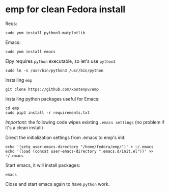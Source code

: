 # emp for clean Fedora install

Reqs:

    sudo yum install python3-matplotlib

Emacs:

    sudo yum install emacs

Elpy requires `python` executable, so let's use `python3`

    sudo ln -s /usr/bin/python3 /usr/bin/python

Installing `emp`

    git clone https://github.com/kootenpv/emp

Installing python packages useful for Emacs:

    cd emp
    sudo pip3 install -r requirements.txt

*Important*: the following code wipes existing `.emacs settings` (no problem if it's a clean install)

Direct the initialization settings from .emacs to emp's init:

    echo '(setq user-emacs-directory "/home/fedora/emp/")' > ~/.emacs
    echo '(load (concat user-emacs-directory ".emacs.d/init.el"))' >> ~/.emacs

Start emacs, it will install packages:

    emacs

Close and start emacs again to have `python` work.
